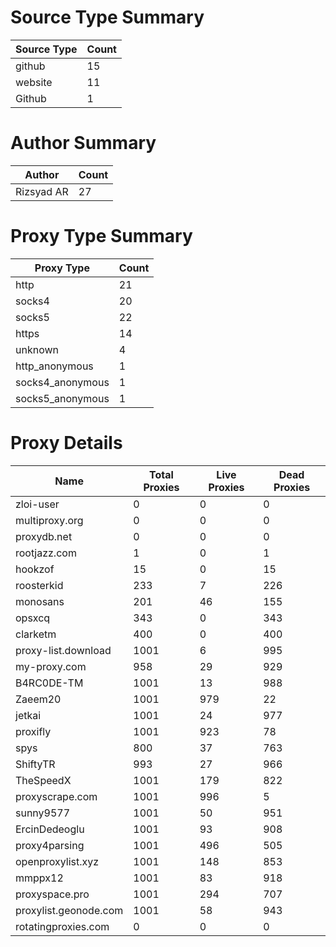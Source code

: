# Source Type Summary

| Source Type | Count |
|-------------|-------|
| github | 15 |
| website | 11 |
| Github | 1 |


# Author Summary

| Author | Count |
|--------|-------|
| Rizsyad AR | 27 |


# Proxy Type Summary

| Proxy Type | Count |
|------------|-------|
| http | 21 |
| socks4 | 20 |
| socks5 | 22 |
| https | 14 |
| unknown | 4 |
| http_anonymous | 1 |
| socks4_anonymous | 1 |
| socks5_anonymous | 1 |


# Proxy Details

| Name | Total Proxies | Live Proxies | Dead Proxies |
|------|---------------|--------------|---------------|
| zloi-user | 0 | 0 | 0 |
| multiproxy.org | 0 | 0 | 0 |
| proxydb.net | 0 | 0 | 0 |
| rootjazz.com | 1 | 0 | 1 |
| hookzof | 15 | 0 | 15 |
| roosterkid | 233 | 7 | 226 |
| monosans | 201 | 46 | 155 |
| opsxcq | 343 | 0 | 343 |
| clarketm | 400 | 0 | 400 |
| proxy-list.download | 1001 | 6 | 995 |
| my-proxy.com | 958 | 29 | 929 |
| B4RC0DE-TM | 1001 | 13 | 988 |
| Zaeem20 | 1001 | 979 | 22 |
| jetkai | 1001 | 24 | 977 |
| proxifly | 1001 | 923 | 78 |
| spys | 800 | 37 | 763 |
| ShiftyTR | 993 | 27 | 966 |
| TheSpeedX | 1001 | 179 | 822 |
| proxyscrape.com | 1001 | 996 | 5 |
| sunny9577 | 1001 | 50 | 951 |
| ErcinDedeoglu | 1001 | 93 | 908 |
| proxy4parsing | 1001 | 496 | 505 |
| openproxylist.xyz | 1001 | 148 | 853 |
| mmppx12 | 1001 | 83 | 918 |
| proxyspace.pro | 1001 | 294 | 707 |
| proxylist.geonode.com | 1001 | 58 | 943 |
| rotatingproxies.com | 0 | 0 | 0 |
